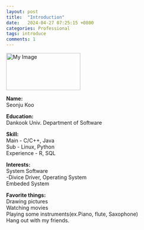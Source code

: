 ```yaml
---
layout: post
title:  "Introduction"
date:   2024-04-27 07:25:15 +0800
categories: Professional
tags: introduce
comments: 1
---
```

<img src="{{site.baseurl}}/assets/res/introduction.jpg" alt="My Image" width="200" height="100"><br>
<p><b>Name:</b><br> 
  Seonju Koo</p>

<p><b>Education:</b><br>
  Dankook Univ. Department of Software</p>

<p><b>Skill:</b><br>
  Main - C/C++, Java<br>
  Sub - Linux, Python<br>
  Experience - R, SQL</p>

<p><b>Interests:</b><br>
  System Software<br>
  -Divice Driver, Operating System<br>
  Embeded System</p>

<p><b>Favorite things:</b><br>
  Drawing pictures<br>
  Watching movies<br>
  Playing some instruments(ex.Piano, flute, Saxophone)<br> 
  Hang out with my friends.</p>